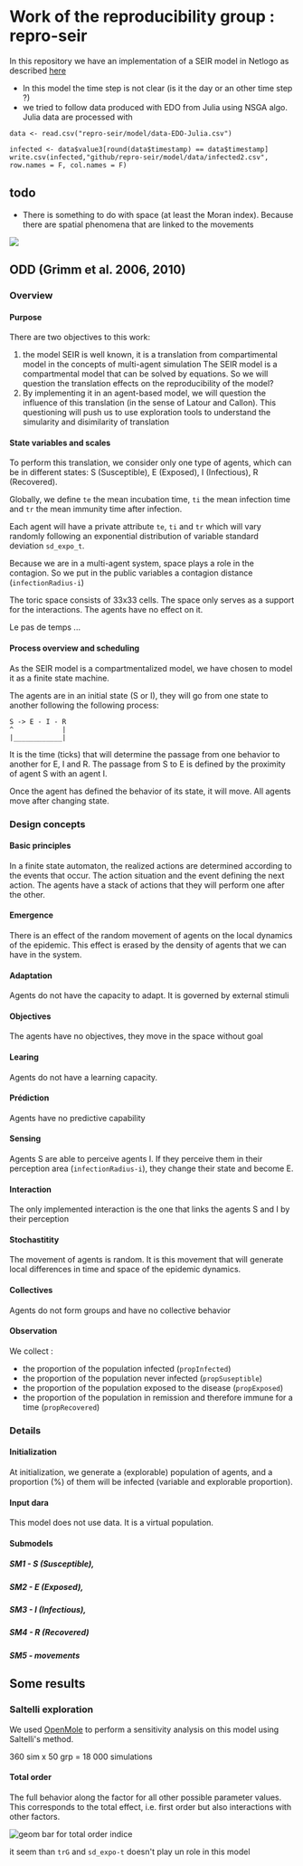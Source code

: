 # Work of the reproducibility group : repro-seir 
In this repository we have an implementation of a SEIR model in Netlogo as described [here](Repro_SEIR-1.pdf)

- In this model the time step is not clear (is it the day or an other time step ?)
- we tried to follow data produced with EDO from Julia using NSGA algo. Julia data are processed with 

```
data <- read.csv("repro-seir/model/data-EDO-Julia.csv")

infected <- data$value3[round(data$timestamp) == data$timestamp]
write.csv(infected,"github/repro-seir/model/data/infected2.csv", row.names = F, col.names = F)

```

## todo

- There is something to do with space (at least the Moran index). Because there are spatial phenomena that are linked to the movements 

![](./img/m0seir_capture_%C3%A9cran.png)


## ODD (Grimm et al. 2006, 2010)

### Overview
#### Purpose

There are two objectives to this work: 
1. the model SEIR is well known, it is a translation from compartimental model in the concepts of multi-agent simulation The SEIR model is a compartmental model that can be solved by equations. So we will question the translation effects on the reproducibility of the model?
2. By implementing it in an agent-based model, we will question the influence of this translation (in the sense of Latour and Callon). This questioning will push us to use exploration tools to understand the simularity and disimilarity of translation

#### State variables and scales

To perform this translation, we consider only one type of agents, which can be in different states: S (Susceptible), E (Exposed), I (Infectious), R (Recovered).

Globally, we define `te` the mean incubation time, `ti` the mean infection time and `tr` the mean immunity time after infection. 

Each agent will have a private attribute `te`, `ti` and `tr` which will vary randomly following an exponential distribution of variable standard deviation `sd_expo_t`.

Because we are in a multi-agent system, space plays a role in the contagion. So we put in the public variables a contagion distance (`infectionRadius-i`)

The toric space consists of 33x33 cells. The space only serves as a support for the interactions. The agents have no effect on it.

Le pas de temps ... 

#### Process overview and scheduling

As the SEIR model is a compartmentalized model, we have chosen to model it as a finite state machine. 

The agents are in an initial state (S or I), they will go from one state to another following the following process: 
```
S -> E - I - R
^            |
|____________|
```

It is the time (ticks) that will determine the passage from one behavior to another for E, I and R. The passage from S to E is defined by the proximity of agent S with an agent I.

Once the agent has defined the behavior of its state, it will move. All agents move after changing state.

### Design concepts
#### Basic principles

In a finite state automaton, the realized actions are determined according to the events that occur. The action situation and the event defining the next action. The agents have a stack of actions that they will perform one after the other.

#### Emergence

There is an effect of the random movement of agents on the local dynamics of the epidemic. This effect is erased by the density of agents that we can have in the system.

#### Adaptation

Agents do not have the capacity to adapt. It is governed by external stimuli

#### Objectives

The agents have no objectives, they move in the space without goal

#### Learing 

Agents do not have a learning capacity.

#### Prédiction

Agents have no predictive capability

#### Sensing

Agents S are able to perceive agents I. If they perceive them in their perception area (`infectionRadius-i`), they change their state and become E.

#### Interaction

The only implemented interaction is the one that links the agents S and I by their perception

#### Stochastitity

The movement of agents is random. It is this movement that will generate local differences in time and space of the epidemic dynamics.

#### Collectives

Agents do not form groups and have no collective behavior

#### Observation

We collect : 

- the proportion of the population infected (`propInfected`)
- the proportion of the population never infected (`propSuseptible`)
- the proportion of the population exposed to the disease (`propExposed`)
- the proportion of the population in remission and therefore immune for a time (`propRecovered`)

### Details
#### Initialization

At initialization, we generate a (explorable) population of agents, and a proportion (%) of them will be infected (variable and explorable proportion).

#### Input dara

This model does not use data. It is a virtual population.

#### Submodels

##### SM1 - S (Susceptible), 
##### SM2 - E (Exposed), 
##### SM3 - I (Infectious), 
##### SM4 - R (Recovered)
##### SM5 - movements

## Some results

### Saltelli exploration 

We used [OpenMole](https://openmole.org/Sensitivity.html#Saltellismethod) to perform a sensitivity analysis on this model using Saltelli's method.

360 sim x 50 grp = 18 000 simulations

#### Total order

The full behavior along the factor for all other possible parameter values. This corresponds to the total effect, i.e. first order but also interactions with other factors.

![geom bar for total order indice](./results_saltelli/img/totalOrderIndices.png)

it seem than `trG` and `sd_expo-t` doesn't play un role in this model